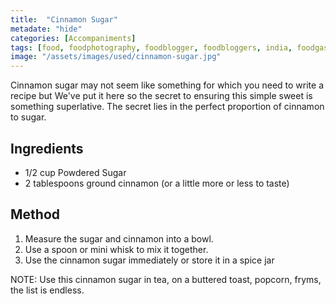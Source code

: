 ```yaml
---
title:  "Cinnamon Sugar"
metadate: "hide"
categories: [Accompaniments]
tags: [food, foodphotography, foodblogger, foodbloggers, india, foodgasm, indianfood, love, foodcoma, foodporn,indiancooking, indianrecipe, foodlovers, indianfood, indianfoodbloggers, foodiesofinstagram, foodlove, indian, indiancouple, eatlocal, eathealthy, eatwell, desifood, trending, tasty, taste, yummyinmytummy, foodie, instafood, instafoodie, foodstagram, instagood, passionatepaprika, foodblog, easy, indian, recipe, mothersrecipe, cooking, easycooking, easyrecipe, simple, simplefood ]
image: "/assets/images/used/cinnamon-sugar.jpg"
---
```


Cinnamon sugar may not seem like something for which you need to write a recipe but We've put it here so the secret to ensuring this simple sweet is something superlative. The secret lies in the perfect proportion of cinnamon to sugar.

## Ingredients

- 1/2 cup Powdered Sugar
- 2 tablespoons ground cinnamon (or a little more or less to taste)

## Method

1. Measure the sugar and cinnamon into a bowl.
2. Use a spoon or mini whisk to mix it together.
3. Use the cinnamon sugar immediately or store it in a spice jar 

NOTE: Use this cinnamon sugar in tea, on a buttered toast, popcorn, fryms, the list is endless.   

